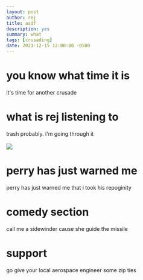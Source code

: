 ```yaml
---
layout: post
author: rej
title: asdf
description: yes
summary: what
tags: [crusading]
date: 2021-12-15 12:00:00 -0500
---
```

# you know what time it is
it's time for another crusade

# what is rej listening to
trash probably. i'm going through it
<br/>
<br/>
<img src="https://spotify-github-profile.vercel.app/api/view?uid=1diifnaqph0norv6er4w8r5du&cover_image=true&theme=compact" />

# perry has just warned me
perry has just warned me that i took his repoginity

# comedy section
call me a sidewinder cause she guide the missile

# support
go give your local aerospace engineer some zip ties
